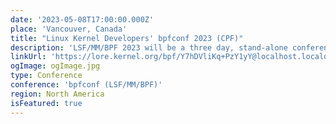```yaml
---
date: '2023-05-08T17:00:00.000Z'
place: 'Vancouver, Canada'
title: "Linux Kernel Developers' bpfconf 2023 (CPF)"
description: 'LSF/MM/BPF 2023 will be a three day, stand-alone conference with four subsystem-specific tracks, cross-track discussions, as well as BoF and hacking sessions.'
linkUrl: 'https://lore.kernel.org/bpf/Y7hDVliKq+PzY1yY@localhost.localdomain/'
ogImage: ogImage.jpg
type: Conference
conference: 'bpfconf (LSF/MM/BPF)'
region: North America
isFeatured: true
---
```

